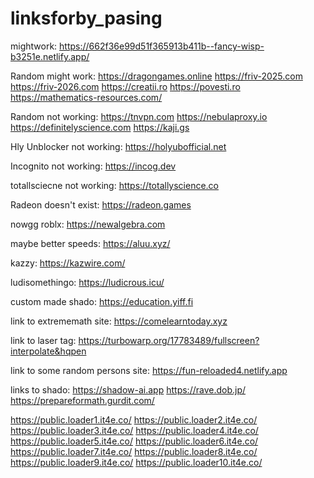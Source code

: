 # linksforby_pasing

mightwork: https://662f36e99d51f365913b411b--fancy-wisp-b3251e.netlify.app/

Random might work: https://dragongames.online https://friv-2025.com https://friv-2026.com https://creatii.ro https://povesti.ro https://mathematics-resources.com/ 

Random not working: https://tnvpn.com https://nebulaproxy.io https://definitelyscience.com https://kaji.gs

Hly Unblocker not working: https://holyubofficial.net

Incognito not working: https://incog.dev

totallsciecne not working: https://totallyscience.co

Radeon doesn't exist: https://radeon.games

nowgg roblx: https://newalgebra.com

maybe better speeds: https://aluu.xyz/

kazzy: https://kazwire.com/


ludisomethingo: https://ludicrous.icu/


custom made shado: https://education.yiff.fi

link to extrememath site: https://comelearntoday.xyz





link to laser tag: https://turbowarp.org/17783489/fullscreen?interpolate&hqpen





link to some random persons site: https://fun-reloaded4.netlify.app






links to shado: https://shadow-ai.app https://rave.dob.jp/ https://prepareformath.gurdit.com/






https://public.loader1.it4e.co/ https://public.loader2.it4e.co/ https://public.loader3.it4e.co/ https://public.loader4.it4e.co/ https://public.loader5.it4e.co/ https://public.loader6.it4e.co/ https://public.loader7.it4e.co/ https://public.loader8.it4e.co/ https://public.loader9.it4e.co/ https://public.loader10.it4e.co/
